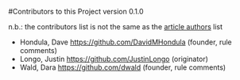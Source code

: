 #Contributors to this Project
version 0.1.0

n.b.: the contributors list is not the same as the [article authors](https://github.com/ASU-CPI/honest-pi/blob/master/article/authors.md) list 

- Hondula, Dave https://github.com/DavidMHondula (founder, rule comments)
- Longo, Justin https://github.com/JustinLongo (originator)
- Wald, Dara https://github.com/dwald (founder, rule comments)

